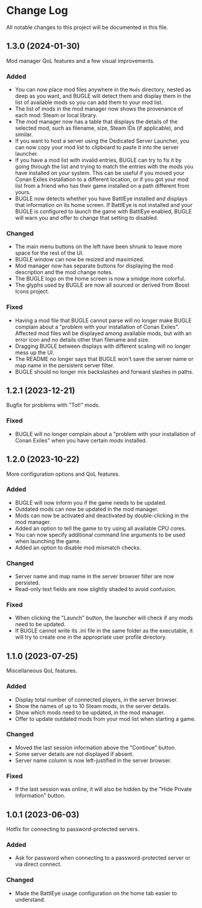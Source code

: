 # Change Log

All notable changes to this project will be documented in this file.

## 1.3.0 (2024-01-30)

Mod manager QoL features and a few visual improvements.

### Added

- You can now place mod files anywhere in the `Mods` directory, nested as deep as you want, and
BUGLE will detect them and display them in the list of available mods so you can add them to your
mod list.
- The list of mods in the mod manager now shows the provenance of each mod: Steam or local library.
- The mod manager now has a table that displays the details of the selected mod, such as filename,
size, Steam IDs (if applicable), and similar.
- If you want to host a server using the Dedicated Server Launcher, you can now copy your mod list
to clipboard to paste it into the server launcher.
- If you have a mod list with invalid entries, BUGLE can try to fix it by going through the list
and trying to match the entries with the mods you have installed on your system. This can be useful
if you moved your Conan Exiles installation to a different location, or if you got your mod list
from a friend who has their game installed on a path different from yours.
- BUGLE now detects whether you have BattlEye installed and displays that information on its home
screen. If BattlEye is not installed and your BUGLE is configured to launch the game with BattlEye
enabled, BUGLE will warn you and offer to change that setting to disabled.

### Changed

- The main menu buttons on the left have been shrunk to leave more space for the rest of the UI.
- BUGLE window can now be resized and maximized.
- Mod manager now has separate buttons for displaying the mod description and the mod change notes.
- The BUGLE logo on the home screen is now a smidge more colorful.
- The glyphs used by BUGLE are now all sourced or derived from Boost Icons project.

### Fixed

- Having a mod file that BUGLE cannot parse will no longer make BUGLE complain about a "problem
with your installation of Conan Exiles". Affected mod files will be displayed among available mods,
but with an error icon and no details other than filename and size.
- Dragging BUGLE between displays with different scaling will no longer mess up the UI.
- The README no longer says that BUGLE won't save the server name or map name in the persistent
server filter.
- BUGLE should no longer mix backslashes and forward slashes in paths.

## 1.2.1 (2023-12-21)

Bugfix for problems with "Tot!" mods.

### Fixed

- BUGLE will no longer complain about a "problem with your installation of Conan Exiles" when you
have certain mods installed.

## 1.2.0 (2023-10-22)

More configuration options and QoL features.

### Added

- BUGLE will now inform you if the game needs to be updated.
- Outdated mods can now be updated in the mod manager.
- Mods can now be activated and deactivated by double-clicking in the mod manager.
- Added an option to tell the game to try using all available CPU cores.
- You can now specify additional command line arguments to be used when launching the game.
- Added an option to disable mod mismatch checks.

### Changed

- Server name and map name in the server browser filter are now persisted.
- Read-only text fields are now slightly shaded to avoid confusion.

### Fixed

- When clicking the "Launch" button, the launcher will check if any mods need to be updated.
- If BUGLE cannot write its .ini file in the same folder as the executable, it will try to create
  one in the appropriate user profile directory.

## 1.1.0 (2023-07-25)

Miscellaneous QoL features.

### Added

- Display total number of connected players, in the server browser.
- Show the names of up to 10 Steam mods, in the server details.
- Show which mods need to be updated, in the mod manager.
- Offer to update outdated mods from your mod list when starting a game.

### Changed

- Moved the last session information above the "Continue" button.
- Some server details are not displayed if absent.
- Server name column is now left-justified in the server browser.

### Fixed

- If the last session was online, it will also be hidden by the "Hide Private Information" button.

## 1.0.1 (2023-06-03)

Hotfix for connecting to password-protected servers.

### Added

- Ask for password when connecting to a password-protected server or via direct connect.

### Changed

- Made the BattlEye usage configuration on the home tab easier to understand.
